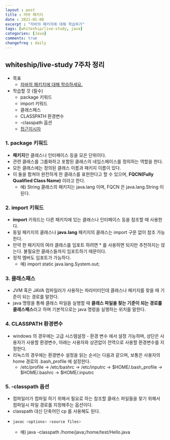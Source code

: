 ```yaml
---
layout : post
title : 자바 패키지
date : 2021-01-08
excerpt : "자바의 패키지에 대해 학습하기"
tags: [whiteship/live-study, java]
categories: [Java]
comments: true
changefreq : daily
---
```


## whiteship/live-study 7주차 정리
- 목표
    - [자바의 패키지에 대해 학습하세요.](https://github.com/whiteship/live-study/issues/7)
- 학습할 것 (필수)
    - package 키워드 
    - import 키워드
    - 클래스패스
    - CLASSPATH 환경변수
    - -classpath 옵션
    - [접근지시자](https://bingbingpa.github.io/java/whiteship-live-study-week5/)
    
### 1. package 키워드
- **패키지**란 클래스나 인터페이스 등을 모은 단위이다.
- 관련 클래스를 그룹화하고 포함된 클래스의 네임스페이스를 정의하는 역할을 한다. 
- 모든 클래스에는 정의된 클래스 이름과 패키지 이름이 있다. 
- 이 둘을 합쳐야 완전하게 한 클래스를 표현한다고 할 수 있으며, **FQCN(Fully Qualified Class Name)** 이라고 한다.
    - 예) String 클래스의 패키지는 java.lang 이며, FQCN 은 java.lang.String 이 된다.

### 2. import 키워드
- **import** 키워드는 다른 패키지에 있는 클래스나 인터페이스 등을 참조할 때 사용한다. 
- 동일 패키지의 클래스나 **java.lang** 패키지의 클래스는 import 구문 없이 참조 가능한다. 
- 만약 한 패키지의 여러 클래스를 임포트 하려면 * 를 사용하면 되지만 추천하지는 않는다. 불필요한 클래스들까지 임포트하기 때문이다. 
- 정적 멤버도 임포트가 가능하다. 
    - 예) import static java.lang.System.out;

### 3. 클래스패스
- JVM 혹은 JAVA 컴파일러가 사용하는 파라미터인데 클래스나 패키지를 찾을 때 기준이 되는 경로를 말한다. 
- java 명령을 통해 클래스 파일을 실행할 때 **클래스 파일을 찾는 기준이 되는 경로를 클래스패스**라고 하며 기본적으로는 java 명령을 실행하는 위치를 말한다. 

### 4. CLASSPATH 환경변수
- windows 의 경우에는 고급 시스템설정 - 환경 변수 에서 설정 가능하며, 상단은 사용자가 사용할 환경변수, 아래는 사용자와 상관없이 전역으로 사용할 환경변수를 지정한다. 
- 리눅스의 경우에는 환경변수 설정을 읽는 순서는 다음과 같으며, 보통은 사용자의 home 경로의  .bash_profile 에 설정한다.
    - /etc/profile -> /etc/bashrc -> /etc/inputrc -> $HOME/.bash_profile -> $HOME/.bashrc -> $HOME/.inputrc

### 5. -classpath 옵션
- 컴파일러가 컴파일 하기 위해서 필요로 하는 참조할 클래스 파일들을 찾기 위해서 컴파일시 파일 경로를 지정해주는 옵션이다.
- classpath 대신 단축어인 cp 를 사용해도 된다.
- ~~~java
  javac <options> <source files>
  ~~~
  - 예) java -classpath /home/java;/home/test/Hello.java
